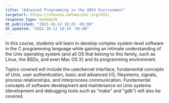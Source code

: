 ```yaml
---
title: "Advanced Programming in the UNIX Environment"
targeturl: https://stevens.netmeister.org/631/ 
response_type: bookmark
dt_published: "2022-10-12 18:29 -05:00"
dt_updated: "2022-10-12 18:29 -05:00"
---
```


In this course, students will learn to develop complex system-level software in the C programming language while gaining an intimate understanding of the Unix operating system (and all OS that belong to this family, such as Linux, the BSDs, and even Mac OS X) and its programming environment.

Topics covered will include the user/kernel interface, fundamental concepts of Unix, user authentication, basic and advanced I/O, fileystems, signals, process relationships, and interprocess communication. Fundamental concepts of software development and maintenance on Unix systems (development and debugging tools such as "make" and "gdb") will also be covered.
